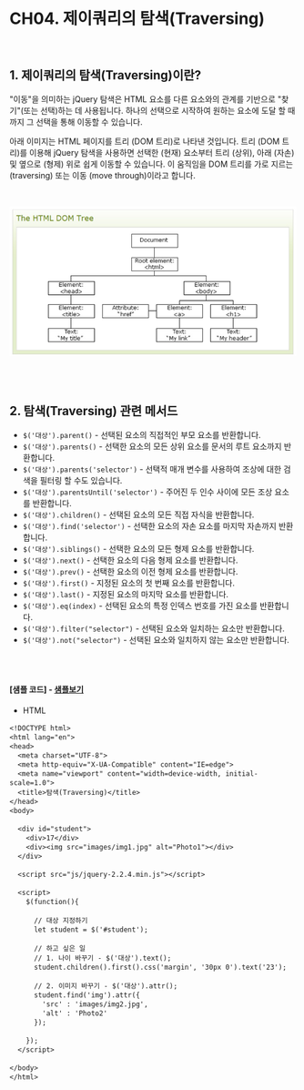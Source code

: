 # CH04. 제이쿼리의 탐색(Traversing)

<br> 

## 1. 제이쿼리의 탐색(Traversing)이란?

"이동"을 의미하는 jQuery 탐색은 HTML 요소를 다른 요소와의 관계를 기반으로 "찾기"(또는 선택)하는 데 사용됩니다. 하나의 선택으로 시작하여 원하는 요소에 도달 할 때까지 그 선택을 통해 이동할 수 있습니다.

아래 이미지는 HTML 페이지를 트리 (DOM 트리)로 나타낸 것입니다. 트리 (DOM 트리)를 이용해 jQuery 탐색을 사용하면 선택한 (현재) 요소부터 트리 (상위), 아래 (자손) 및 옆으로 (형제) 위로 쉽게 이동할 수 있습니다. 이 움직임을 DOM 트리를 가로 지르는 (traversing) 또는 이동 (move through)이라고 합니다.

<br> 

![](Files/image.png)

<br> 
<br> 

## 2. 탐색(Traversing) 관련 메서드

- `$('대상').parent()` - 선택된 요소의 직접적인 부모 요소를 반환합니다.
- `$('대상').parents()` - 선택한 요소의 모든 상위 요소를 문서의 루트 요소까지 반환합니다.
- `$('대상').parents('selector')` - 선택적 매개 변수를 사용하여 조상에 대한 검색을 필터링 할 수도 있습니다.
- `$('대상').parentsUntil('selector')` - 주어진 두 인수 사이에 모든 조상 요소를 반환합니다.
- `$('대상').children()` - 선택된 요소의 모든 직접 자식을 반환합니다.
- `$('대상').find('selector')` - 선택한 요소의 자손 요소를 마지막 자손까지 반환합니다.
- `$('대상').siblings()` - 선택한 요소의 모든 형제 요소를 반환합니다.
- `$('대상').next()` - 선택한 요소의 다음 형제 요소를 반환합니다.
- `$('대상').prev()` - 선택한 요소의 이전 형제 요소를 반환합니다.
- `$('대상').first()` - 지정된 요소의 첫 번째 요소를 반환합니다.
- `$('대상').last()` - 지정된 요소의 마지막 요소를 반환합니다.
- `$('대상').eq(index)` - 선택된 요소의 특정 인덱스 번호를 가진 요소를 반환합니다.
- `$('대상').filter("selector")` - 선택된 요소와 일치하는 요소만 반환합니다.
- `$('대상').not("selector")` - 선택된 요소와 일치하지 않는 요소만 반환합니다.

<br> 
<br> 

#### [샘플 코드] - [샘플보기](http://wdschools.co.kr/gate/classroom/chapter4-jquery/page/sample/traversing/sample.html)

- HTML

```
<!DOCTYPE html>
<html lang="en">
<head>
  <meta charset="UTF-8">
  <meta http-equiv="X-UA-Compatible" content="IE=edge">
  <meta name="viewport" content="width=device-width, initial-scale=1.0">
  <title>탐색(Traversing)</title>
</head>
<body>
  
  <div id="student">
    <div>17</div>
    <div><img src="images/img1.jpg" alt="Photo1"></div>
  </div>

  <script src="js/jquery-2.2.4.min.js"></script>

  <script>
    $(function(){

      // 대상 지정하기
      let student = $('#student');

      // 하고 싶은 일
      // 1. 나이 바꾸기 - $('대상').text();
      student.children().first().css('margin', '30px 0').text('23');
      
      // 2. 이미지 바꾸기 - $('대상').attr();
      student.find('img').attr({
        'src' : 'images/img2.jpg',
        'alt' : 'Photo2'
      });

    });
  </script>

</body>
</html>
```

  

##